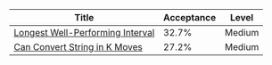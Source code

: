 | Title                                                                                              | Acceptance   | Level   |
|----------------------------------------------------------------------------------------------------|--------------|---------|
| [Longest Well-Performing Interval](https://leetcode.com/problems/longest-well-performing-interval) | 32.7%        | Medium  |
| [Can Convert String in K Moves](https://leetcode.com/problems/can-convert-string-in-k-moves)       | 27.2%        | Medium  |